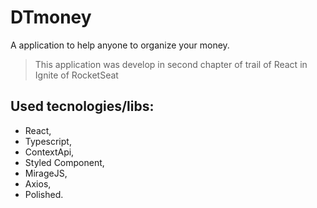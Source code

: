 # DTmoney

A application to help anyone to organize your money.

> This application was develop in second chapter of trail of React in Ignite of RocketSeat

## Used tecnologies/libs:

- React,
- Typescript,
- ContextApi,
- Styled Component,
- MirageJS,
- Axios,
- Polished.

